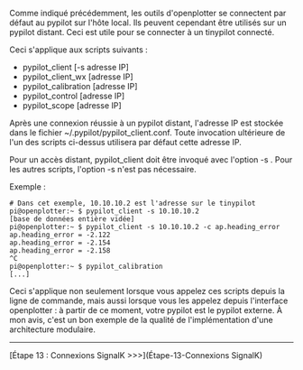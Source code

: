 Comme indiqué précédemment, les outils d'openplotter se connectent par défaut au pypilot sur l'hôte local. Ils peuvent cependant être utilisés sur un pypilot distant. Ceci est utile pour se connecter à un tinypilot connecté.

Ceci s'applique aux scripts suivants :
* pypilot_client [-s adresse IP]
* pypilot_client_wx [adresse IP]
* pypilot_calibration [adresse IP]
* pypilot_control [adresse IP]
* pypilot_scope [adresse IP]

Après une connexion réussie à un pypilot distant, l'adresse IP est stockée dans le fichier ~/.pypilot/pypilot_client.conf. Toute invocation ultérieure de l'un des scripts ci-dessus utilisera par défaut cette adresse IP.

Pour un accès distant, pypilot_client doit être invoqué avec l'option -s <adresse IP>. Pour les autres scripts, l'option -s n'est pas nécessaire.

Exemple :

```
# Dans cet exemple, 10.10.10.2 est l'adresse sur le tinypilot
pi@openplotter:~ $ pypilot_client -s 10.10.10.2
[base de données entière vidée]
pi@openplotter:~ $ pypilot_client -s 10.10.10.2 -c ap.heading_error
ap.heading_error = -2.122
ap.heading_error = -2.154
ap.heading_error = -2.158
^C
pi@openplotter:~ $ pypilot_calibration
[...]
```
Ceci s'applique non seulement lorsque vous appelez ces scripts depuis la ligne de commande, mais aussi lorsque vous les appelez depuis l'interface openplotter : à partir de ce moment, votre pypilot est le pypilot externe. À mon avis, c'est un bon exemple de la qualité de l'implémentation d'une architecture modulaire.
***
[Étape 13 : Connexions SignalK >>>](Étape-13-Connexions SignalK)